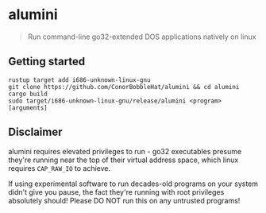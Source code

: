 # alumini
> Run command-line go32-extended DOS applications natively on linux

## Getting started
```
rustup target add i686-unknown-linux-gnu
git clone https://github.com/ConorBobbleHat/alumini && cd alumini
cargo build
sudo target/i686-unknown-linux-gnu/release/alumini <program> [arguments] 
```

## Disclaimer
alumini requires elevated privileges to run - go32 executables presume they're running near the top of their virtual address space, which linux requires `CAP_RAW_IO` to achieve.

If using experimental software to run decades-old programs on your system didn't give you pause, the fact they're running with root privileges absolutely should! Please DO NOT run this on any untrusted programs!